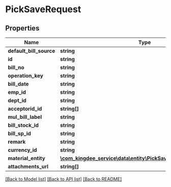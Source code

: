 # PickSaveRequest

## Properties
Name | Type | Description | Notes
------------ | ------------- | ------------- | -------------
**default_bill_source** | **string** |  | [optional] 
**id** | **string** |  | [optional] 
**bill_no** | **string** |  | [optional] 
**operation_key** | **string** |  | [optional] 
**bill_date** | **string** |  | [optional] 
**emp_id** | **string** |  | [optional] 
**dept_id** | **string** |  | [optional] 
**acceptorid_id** | **string[]** |  | [optional] 
**mul_bill_label** | **string** |  | [optional] 
**bill_stock_id** | **string** |  | [optional] 
**bill_sp_id** | **string** |  | [optional] 
**remark** | **string** |  | [optional] 
**currency_id** | **string** |  | [optional] 
**material_entity** | [**\com_kingdee_service\data\entity\PickSaveRequestMaterialEntity[]**](PickSaveRequestMaterialEntity.md) |  | [optional] 
**attachments_url** | **string[]** |  | [optional] 

[[Back to Model list]](../README.md#documentation-for-models) [[Back to API list]](../README.md#documentation-for-api-endpoints) [[Back to README]](../README.md)



